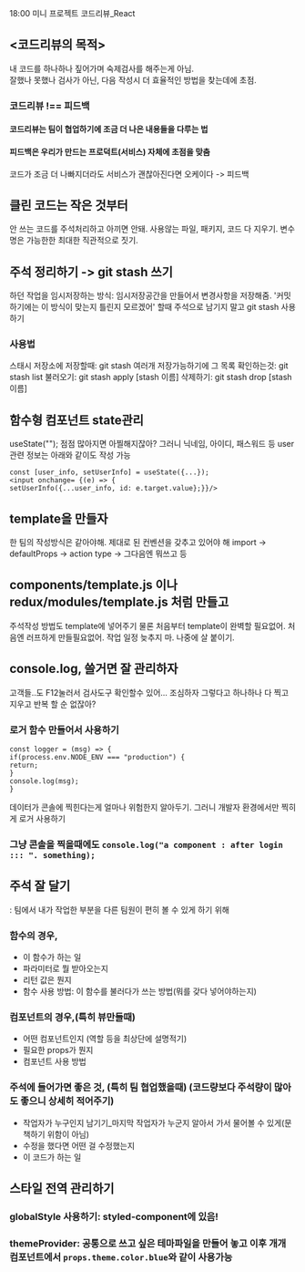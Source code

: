   18:00 미니 프로젝트 코드리뷰_React
  
  ## <코드리뷰의 목적> 
  내 코드를 하나하나 짚어가며 숙제검사를 해주는게 아님.          
  잘했나 못했나 검사가 아닌, 다음 작성시 더 효율적인 방법을 찾는데에 초점.          
  ### 코드리뷰 !== 피드백
  #### 코드리뷰는 팀이 협업하기에 조금 더 나은 내용들을 다루는 법
  #### 피드백은 우리가 만드는 프로덕트(서비스) 자체에 초점을 맞춤
  코드가 조금 더 나빠지더라도 서비스가 괜찮아진다면 오케이다 -> 피드백
  
  ## 클린 코드는 작은 것부터
  안 쓰는 코드를 주석처리하고 아끼면 안돼.
  사용않는 파일, 패키지, 코드 다 지우기.
  변수명은 가능한한 최대한 직관적으로 짓기.
  
  ## 주석 정리하기 -> git stash 쓰기
  하던 작업을 임시저장하는 방식: 임시저장공간을 만들어서 변경사항을 저장해줌.
  '커밋하기에는 이 방식이 맞는지 틀린지 모르겠어' 할때 주석으로 남기지 말고 git stash 사용하기
  ### 사용법
  스태시 저장소에 저장할때: git stash
  여러개 저장가능하기에 그 목록 확인하는것: git stash list
  불러오기: git stash apply [stash 이름]
  삭제하기: git stash drop [stash 이름]
  
  ## 함수형 컴포넌트 state관리
  useState(""); 점점 많아지면 아찔해지잖아?
  그러니 닉네임, 아이디, 패스워드 등 user 관련 정보는 아래와 같이도 작성 가능
```
const [user_info, setUserInfo] = useState({...});
<input onchange= {(e) => {
setUserInfo({...user_info, id: e.target.value};}}/>
```

  ## template을 만들자
  한 팀의 작성방식은 같아야해. 제대로 된 컨벤션을 갖추고 있어야 해
  import -> defaultProps -> action type -> 그다음엔 뭐쓰고 등
  ## components/template.js 이나 redux/modules/template.js 처럼 만들고
  주석작성 방법도 template에 넣어주기
  물론 처음부터 template이 완벽할 필요없어. 처음엔 러프하게 만들필요없어. 작업 일정 늦추지 마. 나중에 살 붙이기.
  
  ## console.log, 쓸거면 잘 관리하자
  고객들..도 F12눌러서 검사도구 확인할수 있어... 조심하자
  그렇다고 하나하나 다 찍고 지우고 반복 할 순 없잖아?
  ### 로거 함수 만들어서 사용하기
  ```
  const logger = (msg) => {
  if(process.env.NODE_ENV === "production") {
  return;
  }
  console.log(msg);
  }
  ```
  데이터가 콘솔에 찍힌다는게 얼마나 위험한지 알아두기. 그러니 개발자 환경에서만 찍히게 로거 사용하기
  ### 그냥 콘솔을 찍을때에도 ```console.log("a component : after login ::: ". something);```
  
  
  
  
  ## 주석 잘 달기
  : 팀에서 내가 작업한 부분을 다른 팀원이 편히 볼 수 있게 하기 위해
 ### 함수의 경우,
 - 이 함수가 하는 일
 - 파라미터로 뭘 받아오는지
 - 리턴 값은 뭔지
 - 함수 사용 방법: 이 함수를 불러다가 쓰는 방법(뭐를 갖다 넣어야하는지)
### 컴포넌트의 경우,(특히 뷰만들때)
- 어떤 컴포넌트인지 (역할 등을 최상단에 설명적기)
- 필요한 props가 뭔지
- 컴포넌트 사용 방법
### 주석에 들어가면 좋은 것, (특히 팀 협업했을때) (코드량보다 주석량이 많아도 좋으니 상세히 적어주기)
- 작업자가 누구인지 남기기_마지막 작업자가 누군지 알아서 가서 물어볼 수 있게(문책하기 위함이 아님)
- 수정을 했다면 어떤 걸 수정했는지
- 이 코드가 하는 일

## 스타일 전역 관리하기
### globalStyle 사용하기: styled-component에 있음!
### themeProvider: 공통으로 쓰고 싶은 테마파일을 만들어 놓고 이후 개개 컴포넌트에서 ```props.theme.color.blue```와 같이 사용가능
